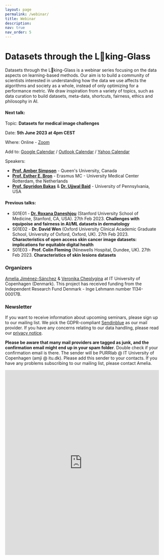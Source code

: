 ```yaml
---
layout: page
permalink: /webinar/
title: Webinar
description: 
nav: true
nav_order: 5
---
```


# Datasets through the L👀king-Glass

Datasets through the L👀king-Glass is a webinar series focusing on the data aspects on learning-based methods. Our aim is to build a community of scientists interested in understanding how the data we use affects the algorithms and society as a whole, instead of only optimizing for a performance metric. We draw inspiration from a variety of topics, such as data curation to build datasets, meta-data, shortcuts, fairness, ethics and philosophy in AI.

#### Next talk:
Topic: **Datasets for medical image challenges**

Date: **5th June 2023 at 4pm CEST**

Where: Online - [Zoom](https://itucph.zoom.us/j/61534921107)

Add to: [Google Calendar](https://itucph.zoom.us/meeting/u5UodO2hrDorGtOEiB8zJwtbPedYqqIH8_0N/calendar/google/add) / [Outlook Calendar](https://itucph.zoom.us/meeting/u5UodO2hrDorGtOEiB8zJwtbPedYqqIH8_0N/ics) / [Yahoo Calendar](shorturl.at/pN046)

Speakers:
* **[Prof. Amber Simpson](http://simpsonlab.org)** - Queen's University, Canada
* **[Prof. Esther E. Bron](https://estherbron.com)** - Erasmus MC - University Medical Center Rotterdam, the Netherlands 
* **[Prof. Spyridon Bakas](https://www.med.upenn.edu/cbica/sbakas/)** & **[Dr. Ujjwal Baid](https://www.med.upenn.edu/cbica/ujjwalbaid.html)** - University of Pennsylvania, USA

#### Previous talks:
* S01E01 - **[Dr. Roxana Daneshjou](https://profiles.stanford.edu/roxana-daneshjou)** (Stanford University School of Medicine, Stanford, CA, USA). 27th Feb 2023. **Challenges with equipoise and fairness in AI/ML datasets in dermatology** 
* S01E02 - **Dr. David Wen** (Oxford University Clinical Academic Graduate School, University of Oxford, Oxford, UK). 27th Feb 2023. **Characteristics of open access skin cancer image datasets: implications for equitable digital health**
* S01E03 - **Prof. Colin Fleming** (Ninewells Hospital, Dundee, UK). 27th Feb 2023. **Characteristics of skin lesions datasets**

### Organizers
[Amelia Jiménez-Sánchez](https://ameliajimenez.github.io) & [Veronika Cheplygina](https://veronikach.com) at IT University of Copenhagen (Denmark). This project has received funding from the Independent Research Fund Denmark - Inge Lehmann number 1134-00017B.

### Newsletter
If you want to receive information about upcoming seminars, please sign up to our mailing list. We pick the GDPR-compliant [Sendinblue](https://www.sendinblue.com) as our mail provider. If you have any concerns relating to our data handling, please read our [privacy notice](https://purrlab.github.io/privacy-notice/). 

**Please be aware that many mail providers are tagged as junk, and the confirmation email might end up in your spam folder**. Double check if your confirmation email is there. The sender will be PURRlab @ IT University of Copenhagen (amji @ itu.dk). Please add this sender to your contacts. If you have any problems subscribing to our mailing list, please contact Amelia.

<iframe width="540" height="605" src="https://d38ce30a.sibforms.com/serve/MUIEAPSRZjlFAdfMz8MsZO53v-A_vcHHQocx0NLiINtS4SpGngY-yCP3vJmtqARnIWjToJZv00KQeUrPlREILOYNuPOQq8l9WoXu6Qls_6IvXBWDCH_1qRu5Ef7LUhHYLSHoD-t0KNhf9Hu_6frv5Mdmr1UwyYt__pIObhWMU1EIpyqZ-D4T0PAPI79wxYR-knKueJF4WmOAmptH" frameborder="0" scrolling="auto" allowfullscreen style="display: block;margin-left: auto;margin-right: auto;max-width: 100%;"></iframe>

